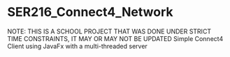 # SER216_Connect4_Network

NOTE: THIS IS A SCHOOL PROJECT THAT WAS DONE UNDER STRICT TIME CONSTRAINTS, IT MAY OR MAY NOT BE UPDATED
Simple Connect4 Client using JavaFx with a multi-threaded server
